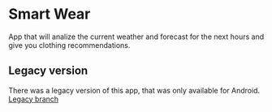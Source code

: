 # Smart Wear

App that will analize the current weather and forecast for the next hours and give you clothing recommendations.

## Legacy version

There was a legacy version of this app, that was only available for Android. [Legacy branch](https://github.com/puntogris/smart-wear/tree/d41dde42a15ef2a69fefb4d1ccda6c8ae31eb3c2)
